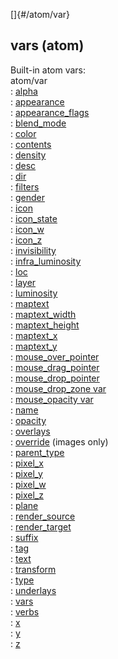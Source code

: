[]{#/atom/var}    
## vars (atom)    
Built-in atom vars:    
atom/var    
:   [alpha](/ref/atom/var/alpha/alpha.md)    
:   [appearance](/ref/atom/var/appearance/appearance.md)    
:   [appearance_flags](/ref/atom/var/appearance_flags/appearance_flags.md)    
:   [blend_mode](/ref/atom/var/blend_mode/blend_mode.md)    
:   [color](/ref/atom/var/color/color.md)    
:   [contents](/ref/atom/var/contents/contents.md)    
:   [density](/ref/atom/var/density/density.md)    
:   [desc](/ref/atom/var/desc/desc.md)    
:   [dir](/ref/atom/var/dir/dir.md)    
:   [filters](/ref/atom/var/filters/filters.md)    
:   [gender](/ref/atom/var/gender/gender.md)    
:   [icon](/ref/atom/var/icon/icon.md)    
:   [icon_state](/ref/atom/var/icon_state/icon_state.md)    
:   [icon_w](/ref/atom/var/icon_w/icon_w.md)    
:   [icon_z](/ref/atom/var/icon_z/icon_z.md)    
:   [invisibility](/ref/atom/var/invisibility/invisibility.md)    
:   [infra_luminosity](/ref/atom/var/infra_luminosity/infra_luminosity.md)    
:   [loc](/ref/atom/var/loc/loc.md)    
:   [layer](/ref/atom/var/layer/layer.md)    
:   [luminosity](/ref/atom/var/luminosity/luminosity.md)    
:   [maptext](/ref/atom/var/maptext/maptext.md)    
:   [maptext_width](/ref/atom/var/maptext_width/maptext_width.md)    
:   [maptext_height](/ref/atom/var/maptext_height/maptext_height.md)    
:   [maptext_x](/ref/atom/var/maptext_x/maptext_x.md)    
:   [maptext_y](/ref/atom/var/maptext_y/maptext_y.md)    
:   [mouse_over_pointer](/ref/atom/var/mouse_over_pointer/mouse_over_pointer.md)    
:   [mouse_drag_pointer](/ref/atom/var/mouse_drag_pointer/mouse_drag_pointer.md)    
:   [mouse_drop_pointer](/ref/atom/var/mouse_drop_pointer/mouse_drop_pointer.md)    
:   [mouse_drop_zone var](/ref/atom/var/mouse_drop_zone/mouse_drop_zone.md)    
:   [mouse_opacity var](/ref/atom/var/mouse_opacity/mouse_opacity.md)    
:   [name](/ref/atom/var/name/name.md)    
:   [opacity](/ref/atom/var/opacity/opacity.md)    
:   [overlays](/ref/atom/var/overlays/overlays.md)    
:   [override](/ref/atom/var/override/override.md) (images only)    
:   [parent_type](/ref/datum/var/parent_type/parent_type.md)    
:   [pixel_x](/ref/atom/var/pixel_x/pixel_x.md)    
:   [pixel_y](/ref/atom/var/pixel_y/pixel_y.md)    
:   [pixel_w](/ref/atom/var/pixel_w/pixel_w.md)    
:   [pixel_z](/ref/atom/var/pixel_z/pixel_z.md)    
:   [plane](/ref/atom/var/plane/plane.md)    
:   [render_source](/ref/atom/var/render_source/render_source.md)    
:   [render_target](/ref/atom/var/render_target/render_target.md)    
:   [suffix](/ref/atom/var/suffix/suffix.md)    
:   [tag](/ref/datum/var/tag/tag.md)    
:   [text](/ref/atom/var/text/text.md)    
:   [transform](/ref/atom/var/transform/transform.md)    
:   [type](/ref/datum/var/type/type.md)    
:   [underlays](/ref/atom/var/underlays/underlays.md)    
:   [vars](/ref/datum/var/vars/vars.md)    
:   [verbs](/ref/atom/var/verbs/verbs.md)    
:   [x](/ref/atom/var/x/x.md)    
:   [y](/ref/atom/var/y/y.md)    
:   [z](/ref/atom/var/z/z.md)  